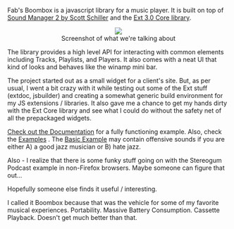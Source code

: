 Fab's Boombox is a javascript library for a music player. It is built on top of [Sound Manager 2 by Scott Schiller](http://www.schillmania.com/) and the [Ext 3.0 Core library](http://extjs.com/products/extcore/).

<p align='center'><img src='http://extjs.owlwatch.net/screenshot.png' /><br />
Screenshot of what we're talking about</p>

The library provides a high level API for interacting with common elements including Tracks, Playlists, and Players. It also comes with a neat UI that kind of looks and behaves like the winamp mini bar.

The project started out as a small widget for a client's site. But, as per usual, I went a bit crazy with it while testing out some of the Ext stuff (extdoc, jsbuilder) and creating a somewhat generic build environment for my JS extensions / libraries. It also gave me a chance to get my hands dirty with the Ext Core library and see what I could do without the safety net of all the prepackaged widgets.

[Check out the Documentation](http://extjs.owlwatch.net/boombox/docs/) for a fully functioning example. Also, check the [Examples](http://extjs.owlwatch.net/boombox/examples/) . The [Basic Example](http://extjs.owlwatch.net/boombox/examples/player.php) may contain offensive sounds if you are either A) a good jazz musician or B) hate jazz.

Also - I realize that there is some funky stuff going on with the Stereogum Podcast example in non-Firefox browsers. Maybe someone can figure that out...

Hopefully someone else finds it useful / interesting.

I called it Boombox because that was the vehicle for some of my favorite musical experiences. Portability. Massive Battery Consumption. Cassette Playback. Doesn't get much better than that.